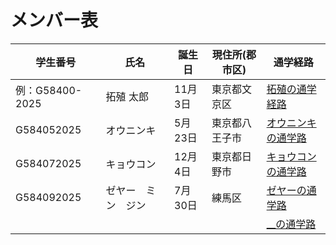 # メンバー表

|学生番号|氏名|誕生日|現住所(郡市区)|通学経路|
|---|---|---|---|---|
|例：G58400-2025|拓殖 太郎|11月3日|東京都文京区|[拓殖の通学経路](route00.md)|
|G584052025|オウニンキ|5月23日|東京都八王子市| [オウニンキの通学路](route01.md)|
|G584072025 |キョウコン |12月4日|東京都日野市 | [キョウコンの通学路](route02.md)|
|G584092025|ゼヤー　ミン　ジン |7月30日|練馬区 | [ゼヤーの通学路](route03.md)|
| | | | | [__の通学路](route04.md)|
